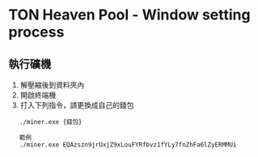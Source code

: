 # TON Heaven Pool - Window setting process

## 執行礦機

1. 解壓縮後到資料夾內
2. 開啟終端機
3. 打入下列指令，請更換成自己的錢包

```
   ./miner.exe {錢包}

   範例
   ./miner.exe EQAzszn9jrUxjZ9xLouFYRfbvz1fYLy7fnZhFa6lZyERMMUi
```
